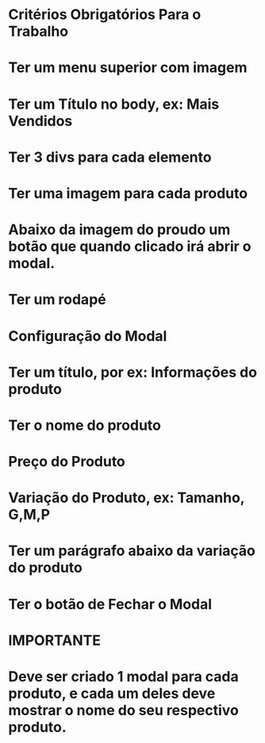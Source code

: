 # Critérios Obrigatórios Para o Trabalho

# Ter um menu superior com imagem
# Ter um Título no body, ex: Mais Vendidos
# Ter 3 divs para cada elemento
# Ter uma imagem para cada produto
# Abaixo da imagem do proudo um botão que quando clicado irá abrir o modal.
# Ter um rodapé

# Configuração do Modal
# Ter um título, por ex: Informações do produto
# Ter o nome do produto
# Preço do Produto
# Variação do Produto, ex: Tamanho, G,M,P
# Ter um parágrafo abaixo da variação do produto
# Ter o botão de Fechar o Modal

# IMPORTANTE

# Deve ser criado 1 modal para cada produto, e cada um deles deve mostrar o nome do seu respectivo produto.
